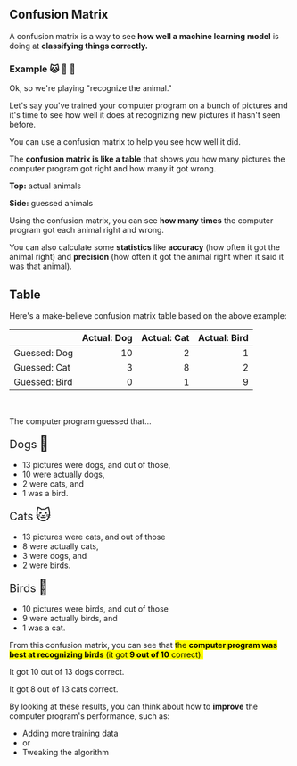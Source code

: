 ## Confusion Matrix

A confusion matrix is a way to see **how well a machine learning model** is doing at **classifying things correctly.**

### Example 🐱 🐶 🦆

Ok, so we're playing "recognize the animal."

Let's say you've trained your computer program on a bunch of pictures and it's time to see how well it does at recognizing new pictures it hasn't seen before.

You can use a confusion matrix to help you see how well it did.

The **confusion matrix is like a table** that shows you how many pictures the computer program got right and how many it got wrong.

**Top:** actual animals

**Side:** guessed animals

Using the confusion matrix, you can see **how many times** the computer program got each animal right and wrong.

You can also calculate some **statistics** like **accuracy** (how often it got the animal right) and **precision** (how often it got the animal right when it said it was that animal).

## Table

Here's a make-believe confusion matrix table based on the above  example:

<table><thead><tr><th></th><th>Actual: Dog</th><th>Actual: Cat</th><th>Actual: Bird</th></tr></thead><tbody><tr><td>Guessed: Dog</td><td align="right">10</td><td align="right">2</td><td align="right">1</td></tr><tr><td>Guessed: Cat</td><td align="right">3</td><td align="right">8</td><td align="right">2</td></tr><tr><td>Guessed: Bird</td><td align="right">0</td><td align="right">1</td><td align="right">9</td></tr></tbody></table>

<br>

The computer program guessed that...

<span style="font-size:20px;">Dogs</span> <span style="font-size:27px;">🐶</span>

* 13 pictures were dogs, and out of those,
* 10 were actually dogs, 
* 2 were cats, and 
* 1 was a bird.

<span style="font-size:20px;">Cats</span> <span style="font-size:27px;">🐱</span>

* 13 pictures were cats, and out of those 
* 8 were actually cats, 
* 3 were dogs, and 
* 2 were birds.

<span style="font-size:20px;">Birds</span> <span style="font-size:27px;">🦆</span>

* 10 pictures were birds, and out of those 
* 9 were actually birds, and 
* 1 was a cat.

From this confusion matrix, you can see that <mark>the **computer program was best at recognizing birds** (it got **9 out of 10** correct).</mark>

It got 10 out of 13 dogs correct.

It got 8 out of 13 cats correct.

By looking at these results, you can think about how to **improve** the computer program's performance, such as:

* Adding more training data
* or
* Tweaking the algorithm

<br>
